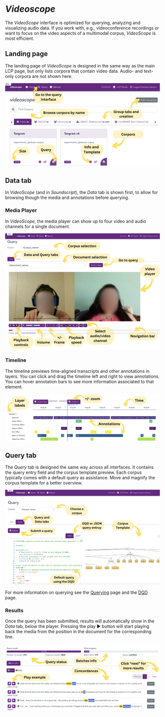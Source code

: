 # *Videoscope*

The _VideoScope_ interface is optimized for querying, analyzing and visualizing audio data. If you work with, e.g., videoconference recordings or want to focus on the video aspects of a multimodal corpus, _VideoScope_ is most efficient. 


## Landing page 
The landing page of _VideoScope_ is designed in the same way as the main LCP page, but only lists corpora that contain video data. Audio- and text-only corpora are not shown here.

<p align="center"> <!-- Doesnt work, I wanted to center it, but it's not that important -->
  <img src="images/videoscope_landing.png" alt="alt" width="550"/>
</p>


## Data tab

In _VideoScope_ (and in _Soundscript_), the _Data_ tab is shown first, to allow for browsing though the media and annotations before querying.

### Media Player

In _VideoScope_, the media player can show up to four video and audio channels for a single document. 

<p align="center"> <!-- Doesnt work, I wanted to center it, but it's not that important -->
  <img src="images/videoscope_player.png" alt="alt" width="550"/>
</p>

### Timeline

The timeline previews time-aligned transcripts and other annotations in layers. You can click and drag the timeline left and right to view annotations. You can hover annotation bars to see more information associated to that element.

<p align="center"> <!-- Doesnt work, I wanted to center it, but it's not that important -->
  <img src="images/videoscope_timeline.png" alt="alt" width="550"/>
</p>


## Query tab

The _Query_ tab is designed the same way across all interfaces. It contains the query entry field and the corpus template preview. Each corpus typically comes with a default query as assistance. Move and magnify the corpus template for a better overview.


<p align="center"> <!-- Doesnt work, I wanted to center it, but it's not that important -->
  <img src="images/videoscope_query.png" alt="alt" width="550"/>
</p>


For more information on querying see the [Querying](querying.md) page and the [DQD](dqd.md) page.

### Results

Once the query has been submitted, results will automatically show in the _Data_ tab, below the player. Pressing the play &#9658; button will start playing back the media from the position in the document for the corresponding line.

<p align="center"> <!-- Doesnt work, I wanted to center it, but it's not that important -->
  <img src="images/videoscope_results.png" alt="alt" width="550"/>
</p>



